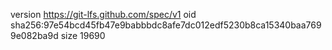 version https://git-lfs.github.com/spec/v1
oid sha256:97e54bcd45fb47e9babbbdc8afe7dc012edf5230b8ca15340baa7699e082ba9d
size 19690

